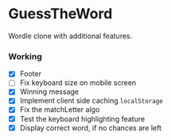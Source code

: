 # GuessTheWord

Wordle clone with additional features.

### Working
- [x] Footer
- [ ] Fix keyboard size on mobile screen
- [x] Winning message
- [x] Implement client side caching `localStorage`
- [x] Fix the matchLetter algo
- [x] Test the keyboard highlighting feature
- [x] Display correct word, if no chances are left